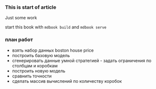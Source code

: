 ### This is start of article
Just some work

start this book with ```mdbook build``` and ```mdbook serve```

### план работ
- взять набор данных boston house price
- построить базовую модель
- сгенерировать данные умной стратегией - задать ограничения по столбцам и коробкам
- построить новую модель
- сравнить точности
- сделать массив вычислений по количеству коробок